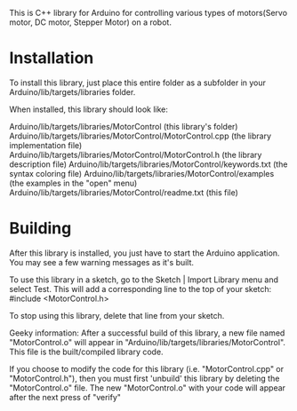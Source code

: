 This is C++ library for Arduino for controlling various types of motors(Servo
motor, DC motor, Stepper Motor) on a robot.

# Installation

To install this library, just place this entire folder as a subfolder in your
Arduino/lib/targets/libraries folder.

When installed, this library should look like:

Arduino/lib/targets/libraries/MotorControl                   (this library's folder)
Arduino/lib/targets/libraries/MotorControl/MotorControl.cpp  (the library implementation file)
Arduino/lib/targets/libraries/MotorControl/MotorControl.h    (the library description file)
Arduino/lib/targets/libraries/MotorControl/keywords.txt      (the syntax coloring file)
Arduino/lib/targets/libraries/MotorControl/examples          (the examples in the "open" menu)
Arduino/lib/targets/libraries/MotorControl/readme.txt        (this file)

# Building

After this library is installed, you just have to start the Arduino application.
You may see a few warning messages as it's built.

To use this library in a sketch, go to the Sketch | Import Library menu and
select Test.  This will add a corresponding line to the top of your sketch:
#include <MotorControl.h>

To stop using this library, delete that line from your sketch.

Geeky information:
After a successful build of this library, a new file named "MotorControl.o" will appear
in "Arduino/lib/targets/libraries/MotorControl". This file is the built/compiled library
code.

If you choose to modify the code for this library (i.e. "MotorControl.cpp" or "MotorControl.h"),
then you must first 'unbuild' this library by deleting the "MotorControl.o" file. The
new "MotorControl.o" with your code will appear after the next press of "verify"
